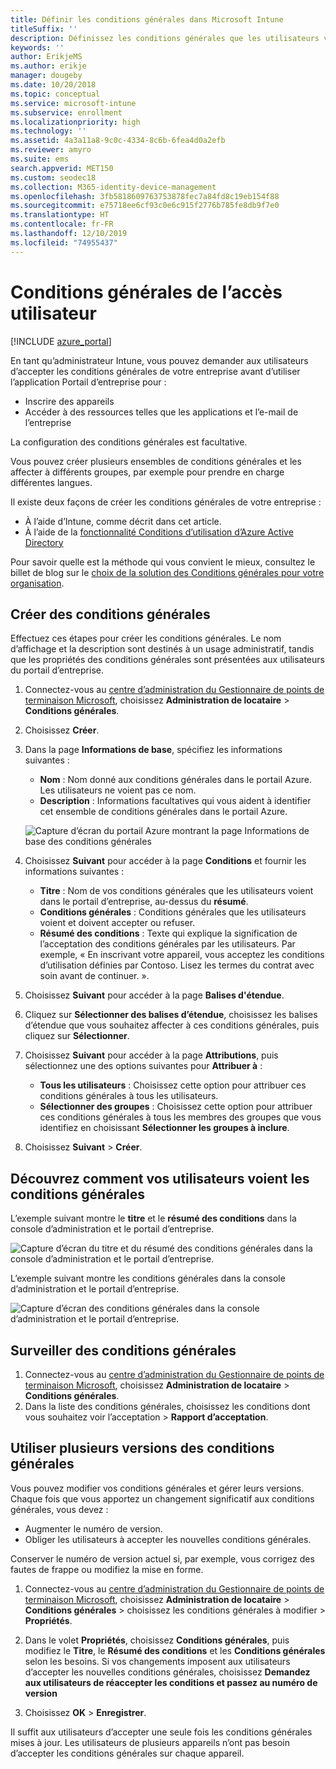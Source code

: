 ```yaml
---
title: Définir les conditions générales dans Microsoft Intune
titleSuffix: ''
description: Définissez les conditions générales que les utilisateurs voient dans le Portail d’entreprise pour Intune.
keywords: ''
author: ErikjeMS
ms.author: erikje
manager: dougeby
ms.date: 10/20/2018
ms.topic: conceptual
ms.service: microsoft-intune
ms.subservice: enrollment
ms.localizationpriority: high
ms.technology: ''
ms.assetid: 4a3a11a8-9c0c-4334-8c6b-6fea4d0a2efb
ms.reviewer: amyro
ms.suite: ems
search.appverid: MET150
ms.custom: seodec18
ms.collection: M365-identity-device-management
ms.openlocfilehash: 3fb5818609763753878fec7a84fd8c19eb154f88
ms.sourcegitcommit: e75718ee6cf93c0e6c915f2776b785fe8db9f7e0
ms.translationtype: HT
ms.contentlocale: fr-FR
ms.lasthandoff: 12/10/2019
ms.locfileid: "74955437"
---
```

# <a name="terms-and-conditions-for-user-access"></a>Conditions générales de l’accès utilisateur

[!INCLUDE [azure_portal](../includes/azure_portal.md)]

En tant qu’administrateur Intune, vous pouvez demander aux utilisateurs d’accepter les conditions générales de votre entreprise avant d’utiliser l’application Portail d’entreprise pour :
- Inscrire des appareils
- Accéder à des ressources telles que les applications et l’e-mail de l’entreprise

La configuration des conditions générales est facultative.

Vous pouvez créer plusieurs ensembles de conditions générales et les affecter à différents groupes, par exemple pour prendre en charge différentes langues.

Il existe deux façons de créer les conditions générales de votre entreprise :
- À l’aide d’Intune, comme décrit dans cet article.
- À l’aide de la [fonctionnalité Conditions d’utilisation d’Azure Active Directory](https://docs.microsoft.com/azure/active-directory/governance/active-directory-tou)

Pour savoir quelle est la méthode qui vous convient le mieux, consultez le billet de blog sur le [choix de la solution des Conditions générales pour votre organisation](https://go.microsoft.com/fwlink/?linkid=2010506&clcid=0x409). 

## <a name="create-terms-and-conditions"></a>Créer des conditions générales
Effectuez ces étapes pour créer les conditions générales. Le nom d’affichage et la description sont destinés à un usage administratif, tandis que les propriétés des conditions générales sont présentées aux utilisateurs du portail d’entreprise.

1. Connectez-vous au [centre d’administration du Gestionnaire de points de terminaison Microsoft](https://go.microsoft.com/fwlink/?linkid=2109431), choisissez **Administration de locataire** > **Conditions générales**.
2. Choisissez **Créer**.
3. Dans la page **Informations de base**, spécifiez les informations suivantes :

   - **Nom** : Nom donné aux conditions générales dans le portail Azure. Les utilisateurs ne voient pas ce nom.
   - **Description** : Informations facultatives qui vous aident à identifier cet ensemble de conditions générales dans le portail Azure.

    ![Capture d’écran du portail Azure montrant la page Informations de base des conditions générales](./media/terms-and-conditions-create/terms-basics-page.png)

4. Choisissez **Suivant** pour accéder à la page **Conditions** et fournir les informations suivantes :

   - **Titre** : Nom de vos conditions générales que les utilisateurs voient dans le portail d’entreprise, au-dessus du **résumé**.
   - **Conditions générales** : Conditions générales que les utilisateurs voient et doivent accepter ou refuser.
   - **Résumé des conditions** : Texte qui explique la signification de l’acceptation des conditions générales par les utilisateurs. Par exemple, « En inscrivant votre appareil, vous acceptez les conditions d’utilisation définies par Contoso. Lisez les termes du contrat avec soin avant de continuer. ».

5. Choisissez **Suivant** pour accéder à la page **Balises d'étendue**.

6. Cliquez sur **Sélectionner des balises d’étendue**, choisissez les balises d’étendue que vous souhaitez affecter à ces conditions générales, puis cliquez sur **Sélectionner**. 

7. Choisissez **Suivant** pour accéder à la page **Attributions**, puis sélectionnez une des options suivantes pour **Attribuer à** :
    - **Tous les utilisateurs** : Choisissez cette option pour attribuer ces conditions générales à tous les utilisateurs.
    - **Sélectionner des groupes** : Choisissez cette option pour attribuer ces conditions générales à tous les membres des groupes que vous identifiez en choisissant **Sélectionner les groupes à inclure**.

8. Choisissez **Suivant** > **Créer**.

## <a name="see-how-terms-are-displayed-to-your-users"></a>Découvrez comment vos utilisateurs voient les conditions générales
L’exemple suivant montre le **titre** et le **résumé des conditions** dans la console d’administration et le portail d’entreprise.

![Capture d’écran du titre et du résumé des conditions générales dans la console d’administration et le portail d’entreprise.](./media/terms-and-conditions-create/terms-summary-terms.png)

L’exemple suivant montre les conditions générales dans la console d’administration et le portail d’entreprise.

![Capture d’écran des conditions générales dans la console d’administration et le portail d’entreprise.](./media/terms-and-conditions-create/terms-properties-terms.png)


## <a name="monitor-terms-and-conditions"></a>Surveiller des conditions générales

1. Connectez-vous au [centre d’administration du Gestionnaire de points de terminaison Microsoft](https://go.microsoft.com/fwlink/?linkid=2109431), choisissez **Administration de locataire** > **Conditions générales**.
2. Dans la liste des conditions générales, choisissez les conditions dont vous souhaitez voir l’acceptation > **Rapport d’acceptation**.

## <a name="work-with-multiple-versions-of-terms-and-conditions"></a>Utiliser plusieurs versions des conditions générales
Vous pouvez modifier vos conditions générales et gérer leurs versions. Chaque fois que vous apportez un changement significatif aux conditions générales, vous devez :
- Augmenter le numéro de version.
- Obliger les utilisateurs à accepter les nouvelles conditions générales.

Conserver le numéro de version actuel si, par exemple, vous corrigez des fautes de frappe ou modifiez la mise en forme.

1. Connectez-vous au [centre d’administration du Gestionnaire de points de terminaison Microsoft](https://go.microsoft.com/fwlink/?linkid=2109431), choisissez **Administration de locataire** > **Conditions générales** > choisissez les conditions générales à modifier > **Propriétés**.

2. Dans le volet **Propriétés**, choisissez **Conditions générales**, puis modifiez le **Titre**, le **Résumé des conditions** et les **Conditions générales** selon les besoins. Si vos changements imposent aux utilisateurs d’accepter les nouvelles conditions générales, choisissez **Demandez aux utilisateurs de réaccepter les conditions et passez au numéro de version**

3. Choisissez **OK** > **Enregistrer**.

Il suffit aux utilisateurs d’accepter une seule fois les conditions générales mises à jour. Les utilisateurs de plusieurs appareils n’ont pas besoin d’accepter les conditions générales sur chaque appareil.
